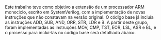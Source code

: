 Este trabalho teve como objetivo a extensão de um processador ARM monociclo, escrito em SystemVerilog, com a implementação de novas instruções que não constavam na versão original. O código base já incluía as instruções ADD, SUB, AND, ORR, STR, LDR e B. A partir deste grupo, foram implementadas as instruções MOV, CMP, TST, EOR, LSL, ASR e BL, e o processo para incluí-las no código base será detalhado abaixo.
